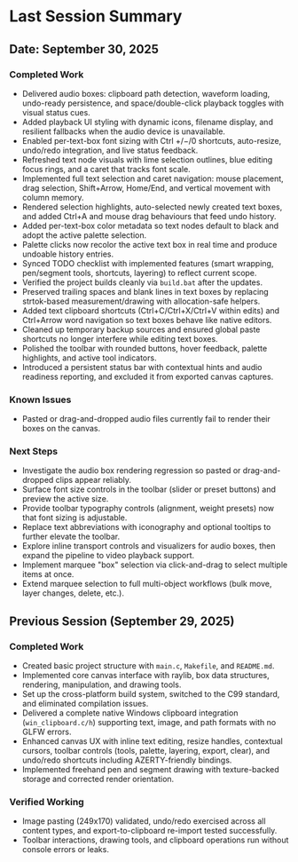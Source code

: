 # Last Session Summary

## Date: September 30, 2025

### Completed Work
- Delivered audio boxes: clipboard path detection, waveform loading, undo-ready persistence, and space/double-click playback toggles with visual status cues.
- Added playback UI styling with dynamic icons, filename display, and resilient fallbacks when the audio device is unavailable.
- Enabled per-text-box font sizing with Ctrl +/−/0 shortcuts, auto-resize, undo/redo integration, and live status feedback.
- Refreshed text node visuals with lime selection outlines, blue editing focus rings, and a caret that tracks font scale.
- Implemented full text selection and caret navigation: mouse placement, drag selection, Shift+Arrow, Home/End, and vertical movement with column memory.
- Rendered selection highlights, auto-selected newly created text boxes, and added Ctrl+A and mouse drag behaviours that feed undo history.
- Added per-text-box color metadata so text nodes default to black and adopt the active palette selection.
- Palette clicks now recolor the active text box in real time and produce undoable history entries.
- Synced TODO checklist with implemented features (smart wrapping, pen/segment tools, shortcuts, layering) to reflect current scope.
- Verified the project builds cleanly via `build.bat` after the updates.
- Preserved trailing spaces and blank lines in text boxes by replacing strtok-based measurement/drawing with allocation-safe helpers.
- Added text clipboard shortcuts (Ctrl+C/Ctrl+X/Ctrl+V within edits) and Ctrl+Arrow word navigation so text boxes behave like native editors.
- Cleaned up temporary backup sources and ensured global paste shortcuts no longer interfere while editing text boxes.
- Polished the toolbar with rounded buttons, hover feedback, palette highlights, and active tool indicators.
- Introduced a persistent status bar with contextual hints and audio readiness reporting, and excluded it from exported canvas captures.

### Known Issues
- Pasted or drag-and-dropped audio files currently fail to render their boxes on the canvas.

### Next Steps
- Investigate the audio box rendering regression so pasted or drag-and-dropped clips appear reliably.
- Surface font size controls in the toolbar (slider or preset buttons) and preview the active size.
- Provide toolbar typography controls (alignment, weight presets) now that font sizing is adjustable.
- Replace text abbreviations with iconography and optional tooltips to further elevate the toolbar.
- Explore inline transport controls and visualizers for audio boxes, then expand the pipeline to video playback support.
- Implement marquee "box" selection via click-and-drag to select multiple items at once.
- Extend marquee selection to full multi-object workflows (bulk move, layer changes, delete, etc.).

## Previous Session (September 29, 2025)

### Completed Work
- Created basic project structure with `main.c`, `Makefile`, and `README.md`.
- Implemented core canvas interface with raylib, box data structures, rendering, manipulation, and drawing tools.
- Set up the cross-platform build system, switched to the C99 standard, and eliminated compilation issues.
- Delivered a complete native Windows clipboard integration (`win_clipboard.c/h`) supporting text, image, and path formats with no GLFW errors.
- Enhanced canvas UX with inline text editing, resize handles, contextual cursors, toolbar controls (tools, palette, layering, export, clear), and undo/redo shortcuts including AZERTY-friendly bindings.
- Implemented freehand pen and segment drawing with texture-backed storage and corrected render orientation.

### Verified Working
- Image pasting (249x170) validated, undo/redo exercised across all content types, and export-to-clipboard re-import tested successfully.
- Toolbar interactions, drawing tools, and clipboard operations run without console errors or leaks.